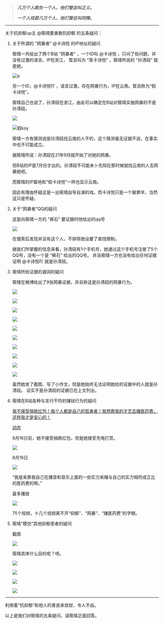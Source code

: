 > ***几万个人欺负一个人，他们管这叫正义。***
>
> ***一个人戏耍几万个人，他们管这叫同情。***

---



关于抗抑郁up主 @筱晴要勇敢抗抑郁 的五条疑问：



1. 关于所谓的 “网暴者” @卡诗悦 的IP地址的疑问

   筱晴一共给出了两个B站 “网暴者” ，一个ID叫 @卡诗悦 ，只问了些问题，并没有过激的语言。IP在浙江， 暂且叫为 “真卡诗悦” ，筱晴所说的 “孙清砚” 就是她。

   ![a](https://i.imgtg.com/2022/08/17/KzIys.jpg)

   <!-- [真ksy.jpg (1125×2436) (raw.githubusercontent.com)](https://raw.githubusercontent.com/Initsnow/bili_uid_1021661393/main/Pic/真ksy.jpg) -->

   

   另一个ID，@卡诗悦吖 ，语言过激，存在网暴行为，IP在云南。暂且称为“假卡诗悦”。

   筱晴自己也说了，孙清砚在浙江，由此可以确定在B站对筱晴实施网暴的不是孙清砚。

   ![](https://i.imgtg.com/2022/08/17/Kz3sK.png)

   <!-- [假ksy-.png (1125×2436) (raw.githubusercontent.com)](https://raw.githubusercontent.com/Initsnow/bili_uid_1021661393/main/Pic/假ksy-.png) -->

   ![假ksy](https://i.imgtg.com/2022/08/17/Kzwoa.jpg)

   <!-- [假ksy.jpg (1125×2436) (raw.githubusercontent.com)](https://raw.githubusercontent.com/Initsnow/bili_uid_1021661393/main/Pic/假ksy.jpg) -->

   筱晴一方有猜测说是孙清砚找云南的人干的，这个猜测毫无证据不说，在事实中也不可能成立。

   据筱晴所说：孙清砚在21年9月就开始了对她的网暴。

   但B站的IP是7月份才出的。孙清砚不可能未卜先知在那时候就找云南的人去网暴她吧。

   而筱晴的IP属地和“假卡诗悦”一样也显示云南。

   因此有理由怀疑这是一出筱晴自导自演的戏。而卡诗悦只是一个替罪羊，当然这只是怀疑。

   

2. 关于“网暴者”QQ的疑问

   这是向筱晴一方的 “裤石” 要证据时他给出的qq号

   ![](https://i.imgtg.com/2022/08/17/KFMeS.png)

   <!-- [QQ图片20220803124637.png (880×399) (raw.githubusercontent.com)](https://raw.githubusercontent.com/Initsnow/bili_uid_1021661393/main/Pic/QQ图片20220803124637.png) -->

   在搜索后发现并没有这个人，不排除她设置了查找限制。

   

   据我们所掌握的信息来看，孙清砚有1个手机号，她通过这个手机号注册了5个QQ号，没有一个是 “裤石” 给出的QQ号。
   并且筱晴一方也没有给出任何证据证明 @卡诗悦吖 就是孙清砚。

   

3. 筱晴所给证据的漏洞的疑问

   筱晴在微博给出了9张网暴证据，并且称这是孙清砚的网暴行为。

   ![](https://i.imgtg.com/2022/08/17/KFOGN.png)

   <!-- [微博-.png (1151×791) (raw.githubusercontent.com)](https://raw.githubusercontent.com/Initsnow/bili_uid_1021661393/main/Pic/微博-.png) -->

   ![](https://i.imgtg.com/2022/08/17/KFaIC.png)

   <!-- [bili1-.png (348×778) (raw.githubusercontent.com)](https://raw.githubusercontent.com/Initsnow/bili_uid_1021661393/main/Pic/bili1-.png) -->

   ![](https://i.imgtg.com/2022/08/17/KF5ti.png)

   <!-- [bili2-.png (211×779) (raw.githubusercontent.com)](https://raw.githubusercontent.com/Initsnow/bili_uid_1021661393/main/Pic/bili2-.png) -->

   ![](https://i.imgtg.com/2022/08/17/KFBjX.png)

   <!-- [qq1-.png (622×779) (raw.githubusercontent.com)](https://raw.githubusercontent.com/Initsnow/bili_uid_1021661393/main/Pic/qq1-.png) -->

   ![](https://i.imgtg.com/2022/08/17/KFUWt.png)

   <!-- [qq2-.png (408×778) (raw.githubusercontent.com)](https://raw.githubusercontent.com/Initsnow/bili_uid_1021661393/main/Pic/qq2-.png) -->

   ![](https://i.imgtg.com/2022/08/17/KFWgx.png)
   
   <!-- [qq3-.png (442×780) (raw.githubusercontent.com)](https://raw.githubusercontent.com/Initsnow/bili_uid_1021661393/main/Pic/qq3-.png) -->
   
   ![](https://i.imgtg.com/2022/08/17/KFbsj.png)
   
   <!-- [qq4-.png (233×783) (raw.githubusercontent.com)](https://raw.githubusercontent.com/Initsnow/bili_uid_1021661393/main/Pic/qq4-.png) -->
   
   ![](https://i.imgtg.com/2022/08/17/KFxop.png)
   
   <!-- [喜马1-.png (346×781) (raw.githubusercontent.com)](https://raw.githubusercontent.com/Initsnow/bili_uid_1021661393/main/Pic/喜马1-.png) -->
   
   ![](https://i.imgtg.com/2022/08/17/KFzrU.png)
   
   <!-- [小作文1-.png (293×783) (raw.githubusercontent.com)](https://raw.githubusercontent.com/Initsnow/bili_uid_1021661393/main/Pic/小作文1-.png) -->
   
   ![](https://i.imgtg.com/2022/08/17/KFFGY.png)
   
   <!-- [小作文2-.png (335×784) (raw.githubusercontent.com)](https://raw.githubusercontent.com/Initsnow/bili_uid_1021661393/main/Pic/小作文2-.png) -->
   
   虽然她发了截图、写了小作文，但是她始终无法证明她给的证据中的人就是孙清砚。
   证实不是孙清砚的证据已在上文列出。



4. 筱晴在B站各种与言行不符的赚钱行为的疑问

   [我不接受捐款红包！每个人都是自己的孤勇者！我想靠我的才艺去赚医药费，这样我才是安心的！](https://www.bilibili.com/video/BV1dV4y1L7v7)

   [动态](https://t.bilibili.com/690175947290181655)

   8月16日前，她不接受捐款红包，但是她接受充电打赏。

   ![](C:\Users\Initsnow\Desktop\KF1tc.png)

   <!-- [KF1tc.png (433×209) (raw.githubusercontent.com)](https://raw.githubusercontent.com/Initsnow/bili_uid_1021661393/main/Pic/KF1tc.png) -->

   8月16日

   ![](C:\Users\Initsnow\Desktop\KFh3v.png)

   <!-- [KFh3v.png (757×862) (raw.githubusercontent.com)](https://raw.githubusercontent.com/Initsnow/bili_uid_1021661393/main/Pic/KFh3v.png) -->

   

   “我是来靠我自己在播音和音乐上面的一些实力来赚与自己的实力相符成正比的医药费的啊。”

   最多播放

   ![](C:\Users\Initsnow\Desktop\KFZoI.png)

   <!-- https://raw.githubusercontent.com/Initsnow/bili_uid_1021661393/main/Pic/KFZoI.png -->

   75个视频，十几个视频离不开“抑郁”、“网暴”、“赚医药费”的字眼。

   

5. 筱晴“模仿”其他抑郁患者的疑问

   截图

   ![](C:\Users\Initsnow\Desktop\KFvrD.png)

   <!-- [KFvrD.png (942×1371) (raw.githubusercontent.com)](https://raw.githubusercontent.com/Initsnow/bili_uid_1021661393/main/Pic/KFvrD.png) -->

   筱晴具体什么目的呢？啧。

   ![](C:\Users\Initsnow\Desktop\KFg36.png)

   <!-- [KFg36.png (601×356) (raw.githubusercontent.com)](https://raw.githubusercontent.com/Initsnow/bili_uid_1021661393/main/Pic/KFg36.png) -->

   ![](C:\Users\Initsnow\Desktop\KFpiP.png)
   
   <!-- [KFpiP.png (1021×392) (raw.githubusercontent.com)](https://raw.githubusercontent.com/Initsnow/bili_uid_1021661393/main/Pic/KFpiP.png) -->
   
   ![](C:\Users\Initsnow\Desktop\KFJ4b.png)
   
   <!-- [KFJ4b.png (1125×2151) (raw.githubusercontent.com)](https://raw.githubusercontent.com/Initsnow/bili_uid_1021661393/main/Pic/KFJ4b.png) -->
   
   ![](C:\Users\Initsnow\Desktop\KFP2l.png)
   
   <!-- [KFP2l.png (1125×1597) (raw.githubusercontent.com)](https://raw.githubusercontent.com/Initsnow/bili_uid_1021661393/main/Pic/KFP2l.png) -->

---

利用着“抗抑郁”和他人的善良来敛财，令人不齿。



以上是我们对筱晴的五条疑问，请筱晴正面回答。
